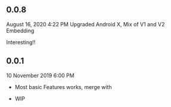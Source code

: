 ## 0.0.8
August 16, 2020 4:22 PM
Upgraded Android X, Mix of V1 and V2 Embedding

Interesting!!

## 0.0.1
10 November 2019 6:00 PM 
- Most basic Features works, merge with

* WIP

